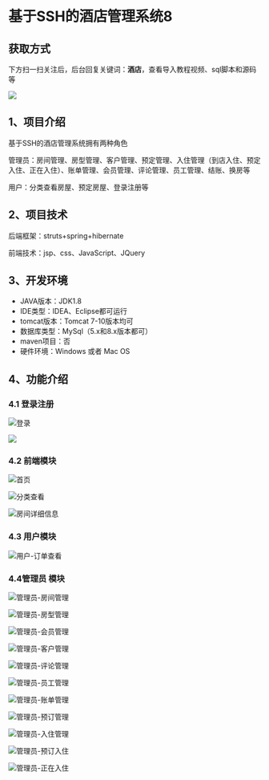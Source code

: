 # 基于SSH的酒店管理系统8
## 获取方式

下方扫一扫关注后，后台回复关键词：**酒店**，查看导入教程视频、sql脚本和源码等

 ![](https://www.codeshop.fun/Typora-Images/202205281253739.png)

## 1、项目介绍

基于SSH的酒店管理系统拥有两种角色

管理员：房间管理、房型管理、客户管理、预定管理、入住管理（到店入住、预定入住、正在入住）、账单管理、会员管理、评论管理、员工管理、结账、换房等

用户：分类查看房屋、预定房屋、登录注册等


## 2、项目技术

后端框架：struts+spring+hibernate

前端技术：jsp、css、JavaScript、JQuery

## 3、开发环境

- JAVA版本：JDK1.8
- IDE类型：IDEA、Eclipse都可运行
- tomcat版本：Tomcat 7-10版本均可
- 数据库类型：MySql（5.x和8.x版本都可） 
- maven项目：否
- 硬件环境：Windows 或者 Mac OS


## 4、功能介绍

### 4.1 登录注册

![登录](https://www.codeshop.fun/Typora-Images/202208072124995.jpg)

![](https://www.codeshop.fun/Typora-Images/202208072124405.jpeg)

### 4.2 前端模块

![首页](https://www.codeshop.fun/Typora-Images/202208072125002.jpg)

![分类查看](https://www.codeshop.fun/Typora-Images/202208072125864.jpg)

![房间详细信息](https://www.codeshop.fun/Typora-Images/202208072125439.jpg)

### 4.3 用户模块

![用户-订单查看](https://www.codeshop.fun/Typora-Images/202208072125027.jpg)

### 4.4管理员 模块

![管理员-房间管理](https://www.codeshop.fun/Typora-Images/202208072125097.jpg)

![管理员-房型管理](https://www.codeshop.fun/Typora-Images/202208072125841.jpg)

![管理员-会员管理](https://www.codeshop.fun/Typora-Images/202208072125025.jpg)

![管理员-客户管理](https://www.codeshop.fun/Typora-Images/202208072125975.jpg)

![管理员-评论管理](https://www.codeshop.fun/Typora-Images/202208072125793.jpg)

![管理员-员工管理](https://www.codeshop.fun/Typora-Images/202208072125235.jpg)

![管理员-账单管理](https://www.codeshop.fun/Typora-Images/202208072125095.jpg)

![管理员-预订管理](https://www.codeshop.fun/Typora-Images/202208072125273.jpg)

![管理员-入住管理](https://www.codeshop.fun/Typora-Images/202208072125813.jpg)

![管理员-预订入住](https://www.codeshop.fun/Typora-Images/202208072125246.jpg)

![管理员-正在入住](https://www.codeshop.fun/Typora-Images/202208072126957.jpg)

